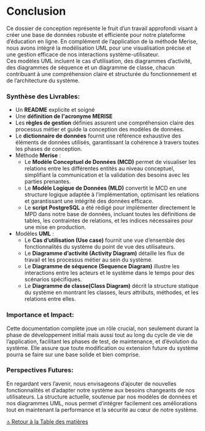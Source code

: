 # Conclusion

Ce dossier de conception représente le fruit d’un travail approfondi visant à créer une base de données robuste et efficiente pour notre plateforme d’éducation en ligne. En complément de l’application de la méthode Merise, nous avons intégré la modélisation UML pour une visualisation précise et une gestion efficace de nos interactions système-utilisateur.  
Ces modèles UML incluent le cas d’utilisation, des diagrammes d’activité, des diagrammes de séquence et un diagramme de classe, chacun contribuant à une compréhension claire et structurée du fonctionnement et de l’architecture du système.

### Synthèse des Livrables:

- Un **README** explicite et soigné
- Une **définition de l'acronyme MERISE**
- Les **règles de gestion** définies assurent une compréhension claire des processus métier et guide la conception des modèles de données.
- Le **dictionnaire de données** fournit une référence exhaustive des éléments de données utilisés, garantissant la cohérence à travers toutes les phases de conception.
- Méthode **Merise** :
  - Le **Modèle Conceptuel de Données (MCD)** permet de visualiser les relations entre les différentes entités au niveau conceptuel, simplifiant la communication et la validation des besoins avec les parties prenantes.
  - Le **Modèle Logique de Données (MLD)** convertit le MCD en une structure logique adaptée à l’implémentation, optimisant les relations et garantissant une intégrité des données efficace.
  - Le **script PostgreSQL** a été rédigé pour implémenter directement le MPD dans notre base de données, incluant toutes les définitions de tables, les contraintes de relations, et les indices nécessaires pour une mise en production.
- Modèles **UML** :
  - Le **Cas d’utilisation (Use case)** fournit une vue d’ensemble des fonctionnalités du système du point de vue des utilisateurs.
  - Le **Diagramme d’activité (Activity Diagram)** détaille les flux de travail et les processus métier au sein du système.
  - Le **Diagramme de séquence (Sequence Diagram)** illustre les interactions entre les acteurs et le système dans le temps pour des scénarios spécifiques.
  - Le **Diagramme de classe(Class Diagram)** décrit la structure statique du système en montrant les classes, leurs attributs, méthodes, et les relations entre elles.

### Importance et Impact:

Cette documentation complète joue un rôle crucial, non seulement durant la phase de développement initial mais aussi tout au long du cycle de vie de l’application, facilitant les phases de test, de maintenance, et d’évolution du système. Elle assure que toute modification ou extension future du système pourra se faire sur une base solide et bien comprise.

### Perspectives Futures:

En regardant vers l’avenir, nous envisageons d’ajouter de nouvelles fonctionnalités et d’adapter notre système aux besoins changeants de nos utilisateurs. La structure actuelle, soutenue par nos modèles de données et nos diagrammes UML, nous permet d’intégrer facilement ces améliorations tout en maintenant la performance et la sécurité au cœur de notre système.

[🔝 Retour à la Table des matières](../README.md#table-des-matieres)
